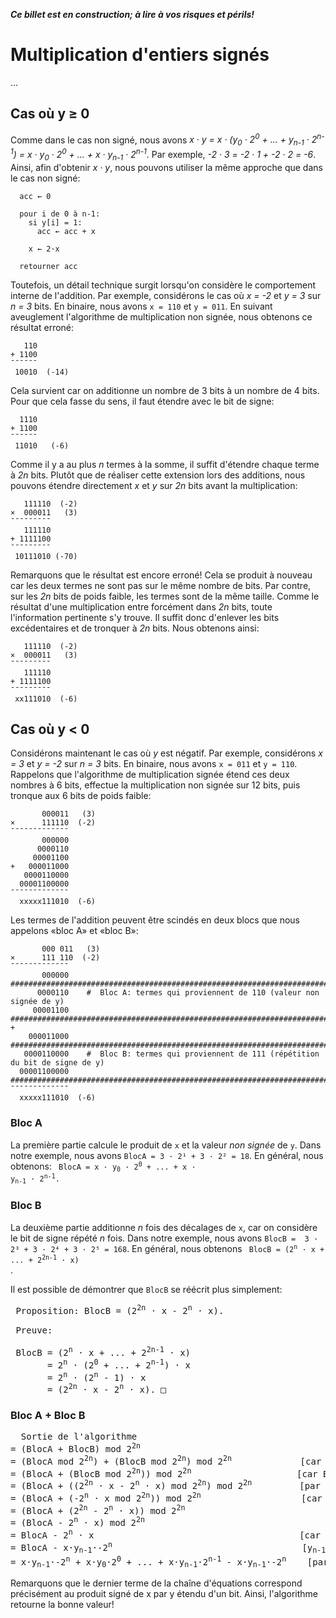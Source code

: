  ___Ce billet est en construction; à lire à vos risques et périls!___

# Multiplication d'entiers signés

...

## Cas où y ≥ 0

Comme dans le cas non signé, nous avons
_x · y = x · (y<sub>0</sub> · 2<sup>0</sup> + ... + y<sub>n-1</sub> · 2<sup>n-1</sup>) = x · y<sub>0</sub> · 2<sup>0</sup> + ... + x · y<sub>n-1</sub> · 2<sup>n-1</sup>_.
Par exemple, _-2 · 3 = -2 · 1 + -2 · 2 = -6_.
Ainsi, afin d'obtenir _x · y_, nous pouvons utiliser la même approche que dans le cas non signé:

```
  acc ← 0
  
  pour i de 0 à n-1:
    si y[i] = 1:
      acc ← acc + x
      
    x ← 2·x
      
  retourner acc
```

Toutefois, un détail technique surgit lorsqu'on considère le comportement interne de l'addition. Par exemple, considérons
le cas où _x = -2_ et _y = 3_ sur _n = 3_ bits. En binaire, nous avons ```x = 110``` et ```y = 011```. En suivant aveuglement l'algorithme
de multiplication non signée, nous obtenons ce résultat erroné:

```
   110
+ 1100
¯¯¯¯¯¯
 10010  (-14) 
```

Cela survient car on additionne un nombre de 3 bits à un nombre de 4 bits. Pour que cela fasse du sens, il faut étendre avec le bit de signe:

```
  1110
+ 1100
¯¯¯¯¯¯
 11010   (-6)
```

Comme il y a au plus _n_ termes à la somme, il suffit d'étendre chaque terme à _2n_ bits. Plutôt que de réaliser cette extension lors des additions, nous pouvons
étendre directement _x_ et _y_ sur _2n_ bits avant la multiplication:

```
   111110  (-2)
×  000011   (3)
¯¯¯¯¯¯¯¯¯
   111110
+ 1111100
¯¯¯¯¯¯¯¯¯
 10111010 (-70)
```

Remarquons que le résultat est encore erroné! Cela se produit à nouveau car les deux termes ne sont pas sur le même nombre de bits.
Par contre, sur les _2n_ bits de poids faible, les termes sont de la même taille. Comme le résultat d'une multiplication entre
forcément dans _2n_ bits, toute l'information pertinente s'y trouve. Il suffit donc d'enlever les bits excédentaires et de tronquer
à _2n_ bits. Nous obtenons ainsi:

```
   111110  (-2)
×  000011   (3)
¯¯¯¯¯¯¯¯¯
   111110
+ 1111100
¯¯¯¯¯¯¯¯¯
 xx111010  (-6)  
```

## Cas où y < 0

Considérons maintenant le cas où _y_ est négatif. Par exemple, considérons _x = 3_ et _y = -2_ sur _n = 3_ bits.
En binaire, nous avons ```x = 011``` et ```y = 110```. Rappelons que l'algorithme de multiplication signée étend
ces deux nombres à 6 bits, effectue la multiplication non signée sur 12 bits, puis tronque aux 6 bits de poids faible:

```
       000011   (3)
×      111110  (-2)
¯¯¯¯¯¯¯¯¯¯¯¯¯
       000000
      0000110
     00001100
+   000011000
   0000110000
  00001100000
¯¯¯¯¯¯¯¯¯¯¯¯¯
  xxxxx111010  (-6)
```

Les termes de l'addition peuvent être scindés en deux blocs que nous appelons «bloc A» et «bloc B»:

```
       000 011   (3)
×      111 110  (-2)
¯¯¯¯¯¯¯¯¯¯¯¯¯
       000000    ###########################################################################
      0000110    #  Bloc A: termes qui proviennent de 110 (valeur non signée de y)
     00001100    ###########################################################################
+
    000011000    ###########################################################################
   0000110000    #  Bloc B: termes qui proviennent de 111 (répétition du bit de signe de y)
  00001100000    ###########################################################################
¯¯¯¯¯¯¯¯¯¯¯¯¯
  xxxxx111010  (-6)
```

### Bloc A

La première partie calcule le produit de ```x``` et la valeur _non signée_ de ```y```. Dans notre exemple,
nous avons ```BlocA = 3 · 2¹ + 3 · 2² = 18```. En général, nous obtenons:
<code>
 BlocA = x · y<sub>0</sub> · 2<sup>0</sup> + ... + x · y<sub>n-1</sub> · 2<sup>n-1</sup>.
</code>

### Bloc B

La deuxième partie additionne _n_ fois des décalages de ```x```, car on considère le bit de
signe répété _n_ fois. Dans notre exemple, nous avons ```BlocB =  3 · 2³ + 3 · 2⁴ + 3 · 2⁵ = 168```.
En général, nous obtenons
<code>
 BlocB = (2<sup>n</sup> · x + ... + 2<sup>2n-1</sup> · x)
</code>.

Il est possible de démontrer que ```BlocB``` se réécrit plus simplement:
<pre>
 Proposition: BlocB = (2<sup>2n</sup> · x - 2<sup>n</sup> · x).
 
 Preuve:
 
 BlocB = (2<sup>n</sup> · x + ... + 2<sup>2n-1</sup> · x)
       = 2<sup>n</sup> · (2<sup>0</sup> + ... + 2<sup>n-1</sup>) · x
       = 2<sup>n</sup> · (2<sup>n</sup> - 1) · x
       = (2<sup>2n</sup> · x - 2<sup>n</sup> · x). □
</pre>

### Bloc A + Bloc B

<pre>
  Sortie de l'algorithme
= (BlocA + BlocB) mod 2<sup>2n</sup>
= (BlocA mod 2<sup>2n</sup>) + (BlocB mod 2<sup>2n</sup>) mod 2<sup>2n</sup>             [car ab mod c = ((a mod c) + (b mod c)) mod c]
= (BlocA + (BlocB mod 2<sup>2n</sup>)) mod 2<sup>2n</sup>                    [car BlocA < 2<sup>2n</sup>]
= (BlocA + ((2<sup>2n</sup> · x - 2<sup>n</sup> · x) mod 2<sup>2n</sup>) mod 2<sup>2n</sup>         [par la proposition]
= (BlocA + (-2<sup>n</sup> · x mod 2<sup>2n</sup>)) mod 2<sup>2n</sup>                   [car 2<sup>2n</sup> · x mod 2<sup>2n</sup> = 0]
= (BlocA + (2<sup>2n</sup> - 2<sup>n</sup> · x)) mod 2<sup>2n</sup>
= (BlocA - 2<sup>n</sup> · x) mod 2<sup>2n</sup>
= BlocA - 2<sup>n</sup> · x                                       [car BlocA - ... ≤ BlocA < 2<sup>2n</sup>]
= BlocA - x·y<sub>n-1</sub>·-2<sup>n</sup>                                    [y<sub>n-1</sub> = 1 car y est négatif]
= x·y<sub>n-1</sub>·-2<sup>n</sup> + x·y<sub>0</sub>·2<sup>0</sup> + ... + x·y<sub>n-1</sub>·2<sup>n-1</sup> - x·y<sub>n-1</sub>·-2<sup>n</sup>    [par déf. de BlocA].
</pre>
Remarquons que le dernier terme de la chaîne d'équations correspond précisément au produit signé de x par y étendu d'un bit.
Ainsi, l'algorithme retourne la bonne valeur!
